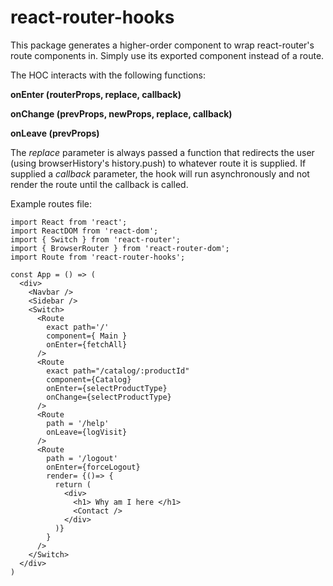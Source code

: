 # react-router-hooks

This package generates a higher-order component to wrap react-router's route components in. Simply use its exported component instead of a route.

The HOC interacts with the following functions:

**onEnter (routerProps, replace, callback)**

**onChange (prevProps, newProps, replace, callback)**

**onLeave (prevProps)**

The *replace* parameter is always passed a function that redirects the user (using browserHistory's history.push) to whatever route it is supplied.
If supplied a *callback* parameter, the hook will run asynchronously and not render the route until the callback is called.

Example routes file:
````
import React from 'react';
import ReactDOM from 'react-dom';
import { Switch } from 'react-router';
import { BrowserRouter } from 'react-router-dom';
import Route from 'react-router-hooks';

const App = () => (
  <div>
    <Navbar />
    <Sidebar />
    <Switch>
      <Route
        exact path='/'
        component={ Main }
        onEnter={fetchAll}
      />
      <Route
        exact path="/catalog/:productId"
        component={Catalog}
        onEnter={selectProductType}
        onChange={selectProductType}
      />
      <Route
        path = '/help'
        onLeave={logVisit}
      />
      <Route
        path = '/logout'
        onEnter={forceLogout}
        render= {()=> {
          return (
            <div>
              <h1> Why am I here </h1>
              <Contact />
            </div>
          )}
        }
      />
    </Switch>
  </div>
)
````
